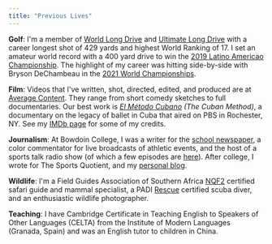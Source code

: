 ```yaml
---
title: "Previous Lives"
---
```


__Golf__: 
I'm a member of [World Long Drive](https://worldlongdrive.com) and [Ultimate Long Drive](https://ultimatelongdrive.com) with a career longest shot of 429 yards and highest World Ranking of 17. I set an amateur world record with a 400 yard drive to win the [2019 Latino Americao Championship](https://ultimatelongdrive.com/mikey-jarrell-conquered-the-grid-at-club-de-golf-la-hacienda/). The highlight of my career was hitting side-by-side with Bryson DeChambeau in the [2021 World Championships](https://www.youtube.com/live/djgTtwO-ibk?si=A4Z-_e7VDtCX4Q55&t=27062).

__Film__: 
Videos that I've written, shot, directed, edited, and produced are at [Average Content](https://www.youtube.com/channel/UCUi7LTQazUvuEqeBf8wFXFg). They range from short comedy sketches to full documentaries. Our best work is [_El Método Cubano_](https://youtu.be/IrIYlYd2B4g?si=3f15CishK0RD1b-F) _(The Cuban Method)_, a documentary on the legacy of ballet in Cuba that aired on PBS in Rochester, NY. See my [IMDb page](https://www.imdb.com/name/nm4574225/) for some of my credits.

__Journalism__: 
At Bowdoin College, I was a writer for the [school newspaper](http://bowdoinorient.com/bonus/author/780/), a color commentator for live broadcasts of athletic events, and the host of a sports talk radio show (of which a few episodes are [here](https://www.mixcloud.com/mikey-jarrell/)). After college, I wrote for The Sports Quotient, and my [personal blog](http://everybodyisdumb.com).

__Wildlife__: 
I'm a Field Guides Association of Southern Africa [NQF2](https://www.fgasa.co.za/membership/examinations) certified safari guide and mammal specialist, a PADI [Rescue](https://www.padi.com/courses/rescue-diver) certified scuba diver, and an enthusiastic wildlife photographer.

__Teaching__:
I have Cambridge Certificate in Teaching English to Speakers of Other Languages (CELTA) from the Institute of Modern Languages (Granada, Spain) and was an English tutor to children in China.